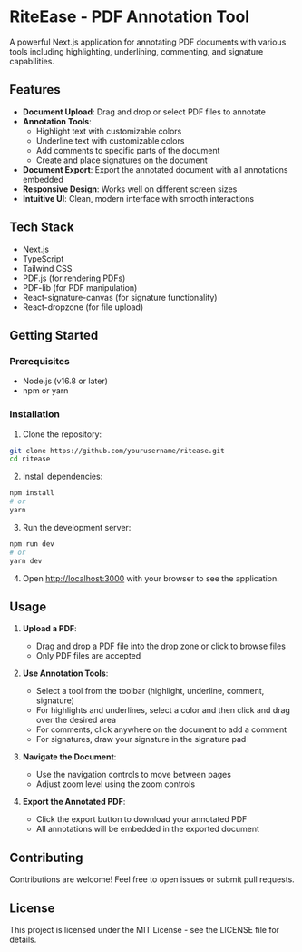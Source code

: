 # RiteEase - PDF Annotation Tool

A powerful Next.js application for annotating PDF documents with various tools including highlighting, underlining, commenting, and signature capabilities.

## Features

- **Document Upload**: Drag and drop or select PDF files to annotate
- **Annotation Tools**:
  - Highlight text with customizable colors
  - Underline text with customizable colors
  - Add comments to specific parts of the document
  - Create and place signatures on the document
- **Document Export**: Export the annotated document with all annotations embedded
- **Responsive Design**: Works well on different screen sizes
- **Intuitive UI**: Clean, modern interface with smooth interactions

## Tech Stack

- Next.js
- TypeScript
- Tailwind CSS
- PDF.js (for rendering PDFs)
- PDF-lib (for PDF manipulation)
- React-signature-canvas (for signature functionality)
- React-dropzone (for file upload)

## Getting Started

### Prerequisites

- Node.js (v16.8 or later)
- npm or yarn

### Installation

1. Clone the repository:
```bash
git clone https://github.com/yourusername/ritease.git
cd ritease
```

2. Install dependencies:
```bash
npm install
# or
yarn
```

3. Run the development server:
```bash
npm run dev
# or
yarn dev
```

4. Open [http://localhost:3000](http://localhost:3000) with your browser to see the application.

## Usage

1. **Upload a PDF**:
   - Drag and drop a PDF file into the drop zone or click to browse files
   - Only PDF files are accepted

2. **Use Annotation Tools**:
   - Select a tool from the toolbar (highlight, underline, comment, signature)
   - For highlights and underlines, select a color and then click and drag over the desired area
   - For comments, click anywhere on the document to add a comment
   - For signatures, draw your signature in the signature pad

3. **Navigate the Document**:
   - Use the navigation controls to move between pages
   - Adjust zoom level using the zoom controls

4. **Export the Annotated PDF**:
   - Click the export button to download your annotated PDF
   - All annotations will be embedded in the exported document

## Contributing

Contributions are welcome! Feel free to open issues or submit pull requests.

## License

This project is licensed under the MIT License - see the LICENSE file for details. 